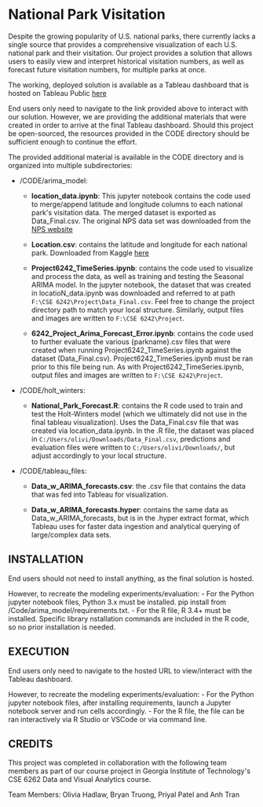 # National Park Visitation
Despite the growing popularity of U.S. national parks, there currently lacks a single source that provides a comprehensive visualization of each U.S. national park and their visitation. Our project provides a solution that allows users to easily view and interpret historical visitation numbers, as well as forecast future visitation numbers, for multiple parks at once.

The working, deployed solution is available as a Tableau dashboard that is hosted on Tableau Public [here](https://public.tableau.com/app/profile/priyal.patel/viz/NationalParkVisitation_16689901476680/Sheet1)
    
End users only need to navigate to the link provided above to interact with our solution. However, we are providing the additional materials that were created in order to arrive at the final Tableau dashboard. Should this project be open-sourced, the resources provided in the CODE directory should be sufficient enough to continue the effort.

The provided additional material is available in the CODE directory and is organized into multiple subdirectories:

- /CODE/arima_model:
    - **location_data.ipynb**: This jupyter notebook contains the code used to merge/append latitude and longitude columns to each national park's visitation data. The merged dataset is exported as Data_Final.csv. The original NPS data set was downloaded from the [NPS website](https://irma.nps.gov/STATS/SSRSReports/National%20Reports/Query%20Builder%20for%20Public%20Use%20Statistics%20(1979%20-%20Last%20Calendar%20Year))

    - **Location.csv**: contains the latitude and longitude for each national park. Downloaded from Kaggle [here](https://www.kaggle.com/code/regionalbird/national-parks/data)

    - **Project6242_TimeSeries.ipynb**: contains the code used to visualize and process the data, as well as training and testing the Seasonal ARIMA model. In the jupyter notebook, the dataset that was created in locatioN_data.ipynb was downloaded and referred to at path `F:\CSE 6242\Project\Data_Final.csv`. Feel free to change the project directory path to match your local structure. Similarly, output files and images are written to `F:\CSE 6242\Project`.

    - **6242_Project_Arima_Forecast_Error.ipynb**: contains the code used to further evaluate the various {parkname}.csv files that were created when running Project6242_TimeSeries.ipynb against the dataset (Data_Final.csv). Project6242_TimeSeries.ipynb must be ran prior to this file being run. As with Project6242_TimeSeries.ipynb, output files and images are written to `F:\CSE 6242\Project`.

- /CODE/holt_winters:
    
    - **National_Park_Forecast.R**: contains the R code used to train and test the Holt-Winters model (which we ultimately did not use in the final tableau visualization). Uses the Data_Final.csv file that was created via location_data.ipynb. In the .R file, the dataset was placed in `C:/Users/olivi/Downloads/Data_Final.csv`, predictions and evaluation files were written to `C:/Users/olivi/Downloads/`, but adjust accordingly to your local structure.

- /CODE/tableau_files:
    - **Data_w_ARIMA_forecasts.csv**: the .csv file that contains the data that was fed into Tableau for visualization.
 
    - **Data_w_ARIMA_forecasts.hyper**: contains the same data as Data_w_ARIMA_forecasts, but is in the .hyper extract format, which Tableau uses for faster data ingestion and analytical querying of large/complex data sets.

## INSTALLATION
End users should not need to install anything, as the final solution is hosted. 

However, to recreate the modeling experiments/evaluation:
    - For the Python jupyter notebook files, Python 3.x must be installed. pip install from /Code/arima_model/requirements.txt.
    - For the R file, R 3.4+ must be installed. Specific library nstallation commands are included in the R code, so no prior installation is needed.
        
## EXECUTION
End users only need to navigate to the hosted URL to view/interact with the Tableau dashboard.

However, to recreate the modeling experiments/evaluation:
    - For the Python jupyter notebook files, after installing requirements, launch a Jupyter notebook server and run cells accordingly.
    - For the R file, the file can be ran interactively via R Studio or VSCode or via command line.
    
## CREDITS
This project was completed in collaboration with the following team members as part of our course project in Georgia Institute of Technology's CSE 6262 Data and Visual Analytics course. 

Team Members: Olivia Hadlaw, Bryan Truong, Priyal Patel and Anh Tran
